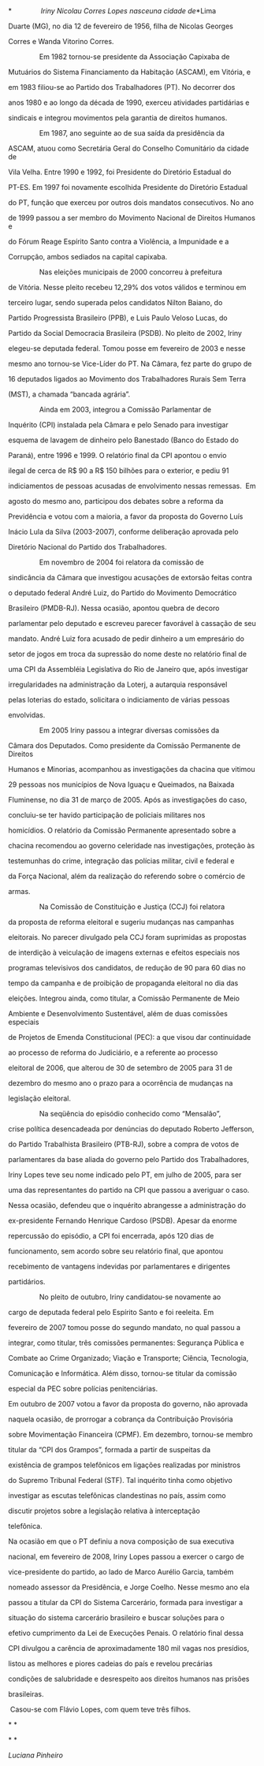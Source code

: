

 



*               **Iriny Nicolau Corres Lopes* nasceu**na cidade de**Lima

Duarte (MG), no dia 12 de fevereiro de 1956, filha de Nicolas Georges

Corres e Wanda Vitorino Corres.



                Em 1982 tornou-se presidente da Associação Capixaba de

Mutuários do Sistema Financiamento da Habitação (ASCAM), em Vitória, e

em 1983 filiou-se ao Partido dos Trabalhadores (PT). No decorrer dos

anos 1980 e ao longo da década de 1990, exerceu atividades partidárias e

sindicais e integrou movimentos pela garantia de direitos humanos.



                Em 1987, ano seguinte ao de sua saída da presidência da

ASCAM, atuou como Secretária Geral do Conselho Comunitário da cidade de

Vila Velha. Entre 1990 e 1992, foi Presidente do Diretório Estadual do

PT-ES. Em 1997 foi novamente escolhida Presidente do Diretório Estadual

do PT, função que exerceu por outros dois mandatos consecutivos. No ano

de 1999 passou a ser membro do Movimento Nacional de Direitos Humanos e

do Fórum Reage Espírito Santo contra a Violência, a Impunidade e a

Corrupção, ambos sediados na capital capixaba.



                Nas eleições municipais de 2000 concorreu à prefeitura

de Vitória. Nesse pleito recebeu 12,29% dos votos válidos e terminou em

terceiro lugar, sendo superada pelos candidatos Nilton Baiano, do

Partido Progressista Brasileiro (PPB), e Luis Paulo Veloso Lucas, do

Partido da Social Democracia Brasileira (PSDB). No pleito de 2002, Iriny

elegeu-se deputada federal. Tomou posse em fevereiro de 2003 e nesse

mesmo ano tornou-se Vice-Líder do PT. Na Câmara, fez parte do grupo de

16 deputados ligados ao Movimento dos Trabalhadores Rurais Sem Terra

(MST), a chamada “bancada agrária”.



                Ainda em 2003, integrou a Comissão Parlamentar de

Inquérito (CPI) instalada pela Câmara e pelo Senado para investigar

esquema de lavagem de dinheiro pelo Banestado (Banco do Estado do

Paraná), entre 1996 e 1999. O relatório final da CPI apontou o envio

ilegal de cerca de R\$ 90 a R\$ 150 bilhões para o exterior, e pediu 91

indiciamentos de pessoas acusadas de envolvimento nessas remessas.  Em

agosto do mesmo ano, participou dos debates sobre a reforma da

Previdência e votou com a maioria, a favor da proposta do Governo Luís

Inácio Lula da Silva (2003-2007), conforme deliberação aprovada pelo

Diretório Nacional do Partido dos Trabalhadores.



                Em novembro de 2004 foi relatora da comissão de

sindicância da Câmara que investigou acusações de extorsão feitas contra

o deputado federal André Luiz, do Partido do Movimento Democrático

Brasileiro (PMDB-RJ). Nessa ocasião, apontou quebra de decoro

parlamentar pelo deputado e escreveu parecer favorável à cassação de seu

mandato. André Luiz fora acusado de pedir dinheiro a um empresário do

setor de jogos em troca da supressão do nome deste no relatório final de

uma CPI da Assembléia Legislativa do Rio de Janeiro que, após investigar

irregularidades na administração da Loterj, a autarquia responsável

pelas loterias do estado, solicitara o indiciamento de várias pessoas

envolvidas.



                Em 2005 Iriny passou a integrar diversas comissões da

Câmara dos Deputados. Como presidente da Comissão Permanente de Direitos

Humanos e Minorias, acompanhou as investigações da chacina que vitimou

29 pessoas nos municípios de Nova Iguaçu e Queimados, na Baixada

Fluminense, no dia 31 de março de 2005. Após as investigações do caso,

concluiu-se ter havido participação de policiais militares nos

homicídios. O relatório da Comissão Permanente apresentado sobre a

chacina recomendou ao governo celeridade nas investigações, proteção às

testemunhas do crime, integração das polícias militar, civil e federal e

da Força Nacional, além da realização do referendo sobre o comércio de

armas.



                Na Comissão de Constituição e Justiça (CCJ) foi relatora

da proposta de reforma eleitoral e sugeriu mudanças nas campanhas

eleitorais. No parecer divulgado pela CCJ foram suprimidas as propostas

de interdição à veiculação de imagens externas e efeitos especiais nos

programas televisivos dos candidatos, de redução de 90 para 60 dias no

tempo da campanha e de proibição de propaganda eleitoral no dia das

eleições. Integrou ainda, como titular, a Comissão Permanente de Meio

Ambiente e Desenvolvimento Sustentável, além de duas comissões especiais

de Projetos de Emenda Constitucional (PEC): a que visou dar continuidade

ao processo de reforma do Judiciário, e a referente ao processo

eleitoral de 2006, que alterou de 30 de setembro de 2005 para 31 de

dezembro do mesmo ano o prazo para a ocorrência de mudanças na

legislação eleitoral.



                Na seqüência do episódio conhecido como “Mensalão”,

crise política desencadeada por denúncias do deputado Roberto Jefferson,

do Partido Trabalhista Brasileiro (PTB-RJ), sobre a compra de votos de

parlamentares da base aliada do governo pelo Partido dos Trabalhadores,

Iriny Lopes teve seu nome indicado pelo PT, em julho de 2005, para ser

uma das representantes do partido na CPI que passou a averiguar o caso.

Nessa ocasião, defendeu que o inquérito abrangesse a administração do

ex-presidente Fernando Henrique Cardoso (PSDB). Apesar da enorme

repercussão do episódio, a CPI foi encerrada, após 120 dias de

funcionamento, sem acordo sobre seu relatório final, que apontou

recebimento de vantagens indevidas por parlamentares e dirigentes

partidários.



                No pleito de outubro, Iriny candidatou-se novamente ao

cargo de deputada federal pelo Espírito Santo e foi reeleita. Em

fevereiro de 2007 tomou posse do segundo mandato, no qual passou a

integrar, como titular, três comissões permanentes: Segurança Pública e

Combate ao Crime Organizado; Viação e Transporte; Ciência, Tecnologia,

Comunicação e Informática. Além disso, tornou-se titular da comissão

especial da PEC sobre polícias penitenciárias.



Em outubro de 2007 votou a favor da proposta do governo, não aprovada

naquela ocasião, de prorrogar a cobrança da Contribuição Provisória

sobre Movimentação Financeira (CPMF). Em dezembro, tornou-se membro

titular da “CPI dos Grampos”, formada a partir de suspeitas da

existência de grampos telefônicos em ligações realizadas por ministros

do Supremo Tribunal Federal (STF). Tal inquérito tinha como objetivo

investigar as escutas telefônicas clandestinas no país, assim como

discutir projetos sobre a legislação relativa à interceptação

telefônica.



Na ocasião em que o PT definiu a nova composição de sua executiva

nacional, em fevereiro de 2008, Iriny Lopes passou a exercer o cargo de

vice-presidente do partido, ao lado de Marco Aurélio Garcia, também

nomeado assessor da Presidência, e Jorge Coelho. Nesse mesmo ano ela

passou a titular da CPI do Sistema Carcerário, formada para investigar a

situação do sistema carcerário brasileiro e buscar soluções para o

efetivo cumprimento da Lei de Execuções Penais. O relatório final dessa

CPI divulgou a carência de aproximadamente 180 mil vagas nos presídios,

listou as melhores e piores cadeias do país e revelou precárias

condições de salubridade e desrespeito aos direitos humanos nas prisões

brasileiras.



 Casou-se com Flávio Lopes, com quem teve três filhos.



* *



* *



*Luciana Pinheiro*



 



